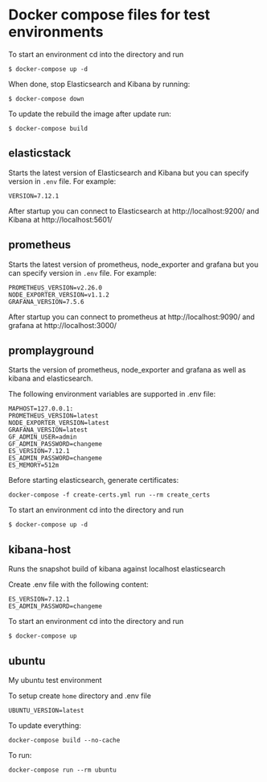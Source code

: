 # Docker compose files for test environments

To start an environment cd into the directory and run

```
$ docker-compose up -d
```


When done, stop Elasticsearch and Kibana by running:

```
$ docker-compose down
```

To update the rebuild the image after update run:

```
$ docker-compose build
```

## elasticstack

Starts the latest version of Elasticsearch and Kibana but you can specify version
in `.env` file. For example:
```
VERSION=7.12.1
```

After startup you can connect to Elasticsearch at http://localhost:9200/ and
Kibana at http://localhost:5601/


## prometheus

Starts the latest version of prometheus, node_exporter and grafana but you can specify version
in `.env` file. For example:
```
PROMETHEUS_VERSION=v2.26.0
NODE_EXPORTER_VERSION=v1.1.2
GRAFANA_VERSION=7.5.6
```

After startup you can connect to prometheus at http://localhost:9090/ and
grafana at http://localhost:3000/

## promplayground

Starts the  version of prometheus, node_exporter and grafana as well as kibana and elasticsearch.

The following environment variables are supported in .env file:
```
MAPHOST=127.0.0.1:
PROMETHEUS_VERSION=latest
NODE_EXPORTER_VERSION=latest
GRAFANA_VERSION=latest
GF_ADMIN_USER=admin
GF_ADMIN_PASSWORD=changeme
ES_VERSION=7.12.1
ES_ADMIN_PASSWORD=changeme
ES_MEMORY=512m
```

Before starting elasticsearch, generate certificates:
```
docker-compose -f create-certs.yml run --rm create_certs
```

To start an environment cd into the directory and run

```
$ docker-compose up -d
```

## kibana-host

Runs the snapshot build of kibana against localhost elasticsearch

Create .env file with the following content:
```
ES_VERSION=7.12.1
ES_ADMIN_PASSWORD=changeme
```

To start an environment cd into the directory and run

```
$ docker-compose up
```

## ubuntu

My ubuntu test environment

To setup create `home` directory and .env file
```
UBUNTU_VERSION=latest
```

To update everything:
```
docker-compose build --no-cache
```

To run:
```
docker-compose run --rm ubuntu  
```
